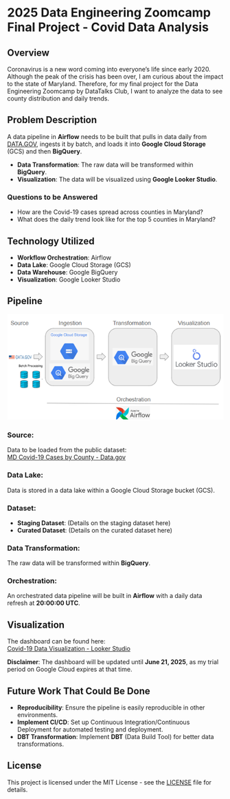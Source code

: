 # 2025 Data Engineering Zoomcamp Final Project - Covid Data Analysis

## Overview

Coronavirus is a new word coming into everyone’s life since early 2020. Although the peak of the crisis has been over, I am curious about the impact to the state of Maryland. Therefore, for my final project for the Data Engineering Zoomcamp by DataTalks Club, I want to analyze the data to see county distribution and daily trends.

## Problem Description

A data pipeline in **Airflow** needs to be built that pulls in data daily from [DATA.GOV](https://catalog.data.gov/dataset/md-covid-19-cases-by-county), ingests it by batch, and loads it into **Google Cloud Storage** (GCS) and then **BigQuery**.

- **Data Transformation**: The raw data will be transformed within **BigQuery**.
- **Visualization**: The data will be visualized using **Google Looker Studio**.

### Questions to be Answered

- How are the Covid-19 cases spread across counties in Maryland?
- What does the daily trend look like for the top 5 counties in Maryland?

## Technology Utilized

- **Workflow Orchestration**: Airflow
- **Data Lake**: Google Cloud Storage (GCS)
- **Data Warehouse**: Google BigQuery
- **Visualization**: Google Looker Studio

## Pipeline
![Covid Data Pipeline](./images/pipeline.png)

### Source:
Data to be loaded from the public dataset:  
[MD Covid-19 Cases by County - Data.gov](https://catalog.data.gov/dataset/md-covid-19-cases-by-county)

### Data Lake:
Data is stored in a data lake within a Google Cloud Storage bucket (GCS).

### Dataset:

- **Staging Dataset**: (Details on the staging dataset here)
- **Curated Dataset**: (Details on the curated dataset here)

### Data Transformation:
The raw data will be transformed within **BigQuery**.

### Orchestration:
An orchestrated data pipeline will be built in **Airflow** with a daily data refresh at **20:00:00 UTC**.

## Visualization

The dashboard can be found here:  
[Covid-19 Data Visualization - Looker Studio](https://lookerstudio.google.com/reporting/0876bd1f-5d04-430c-9dd4-a4594d786d83/page/p_gv11gmiyqd)

**Disclaimer**: The dashboard will be updated until **June 21, 2025**, as my trial period on Google Cloud expires at that time.

## Future Work That Could Be Done

- **Reproducibility**: Ensure the pipeline is easily reproducible in other environments.
- **Implement CI/CD**: Set up Continuous Integration/Continuous Deployment for automated testing and deployment.
- **DBT Transformation**: Implement **DBT** (Data Build Tool) for better data transformations.

## License

This project is licensed under the MIT License - see the [LICENSE](LICENSE) file for details.

